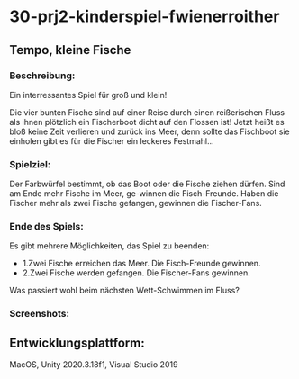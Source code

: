 # 30-prj2-kinderspiel-fwienerroither 

## Tempo, kleine Fische

### Beschreibung:
Ein  interressantes Spiel für groß und klein!

Die vier bunten Fische sind auf einer Reise durch einen reißerischen Fluss als ihnen plötzlich ein Fischerboot dicht auf den Flossen ist! Jetzt heißt es bloß keine Zeit verlieren und zurück ins Meer, denn sollte das Fischboot sie einholen gibt es für die Fischer ein leckeres Festmahl...

### Spielziel: 
Der  Farbwürfel  bestimmt,  ob  das  Boot  oder  die  Fische  ziehen dürfen. Sind am Ende mehr Fische im Meer, ge-winnen  die  Fisch-Freunde.  Haben  die  Fischer  mehr  als  zwei Fische gefangen, gewinnen die Fischer-Fans.

### Ende des Spiels:
Es gibt mehrere Möglichkeiten, das Spiel zu beenden: 
- 1.Zwei  Fische  erreichen  das  Meer.  Die  Fisch-Freunde gewinnen. 
- 2.Zwei  Fische  werden  gefangen.  Die  Fischer-Fans  gewinnen. 

Was passiert wohl beim nächsten Wett-Schwimmen im Fluss?

### Screenshots:

## Entwicklungsplattform: 
MacOS, Unity 2020.3.18f1, Visual Studio 2019
